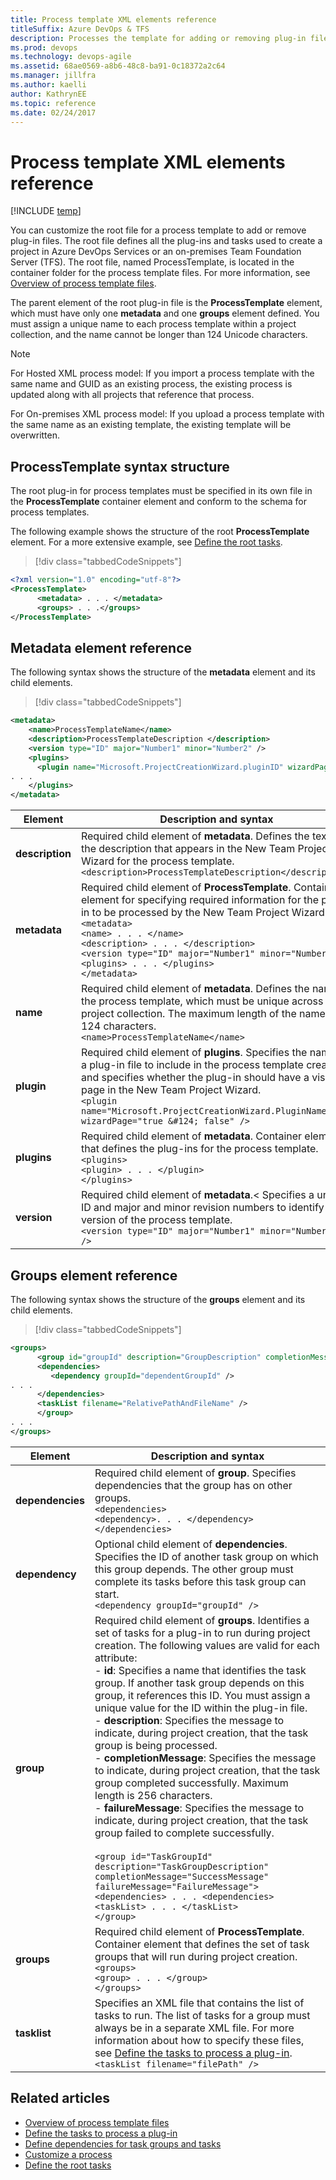 ```yaml
---
title: Process template XML elements reference
titleSuffix: Azure DevOps & TFS
description: Processes the template for adding or removing plug-in files.
ms.prod: devops
ms.technology: devops-agile
ms.assetid: 68ae0569-a8b6-48c8-ba91-0c18372a2c64
ms.manager: jillfra
ms.author: kaelliauthor: KathrynEE
ms.topic: reference
ms.date: 02/24/2017
---
```


# Process template XML elements reference

[!INCLUDE [temp](../../_shared/customization-phase-0-and-1-plus-version-header.md)]

You can customize the root file for a process template to add or remove plug-in files. The root file defines all the plug-ins and tasks used to create a project in Azure DevOps Services or an on-premises Team Foundation Server (TFS). The root file, named ProcessTemplate, is located in the container folder for the process template files. For more information, see [Overview of process template files](overview-process-template-files.md).  
  
 The parent element of the root plug-in file is the **ProcessTemplate** element, which must have only one **metadata** and one **groups** element defined. You must assign a unique name to each process template within a project collection, and the name cannot be longer than 124 Unicode characters.  
  
> [!NOTE]  
>  For Hosted XML process model: If you import a process template with the same name and GUID as an existing process, the existing process is updated along with all projects that reference that process.   
>   
>  For On-premises XML process model: If you upload a process template with the same name as an existing template, the existing template will be overwritten.    
  
<a name="template"></a>   
##  ProcessTemplate syntax structure  
 The root plug-in for process templates must be specified in its own file in the **ProcessTemplate** container element and conform to the schema for process templates.  
  
 The following example shows the structure of the root **ProcessTemplate** element. For a more extensive example, see [Define the root tasks](define-root-tasks-process-template-plug-in.md).  
  
> [!div class="tabbedCodeSnippets"]
```XML  
<?xml version="1.0" encoding="utf-8"?>  
<ProcessTemplate>  
      <metadata> . . . </metadata>  
      <groups> . . .</groups>  
</ProcessTemplate>  
```  
  
##  <a name="metadata"></a> Metadata element reference  
 The following syntax shows the structure of the **metadata** element and its child elements.  
  
> [!div class="tabbedCodeSnippets"]
```XML
<metadata>  
    <name>ProcessTemplateName</name>  
    <description>ProcessTemplateDescription </description>  
    <version type="ID" major="Number1" minor="Number2" />  
    <plugins>  
      <plugin name="Microsoft.ProjectCreationWizard.pluginID" wizardPage="true | false" />  
. . .  
    </plugins>  
</metadata>  
```  
  
|Element|Description and syntax|  
|-------------|------------|
|**description**|Required child element of **metadata**. Defines the text of the description that appears in the New Team Project Wizard for the process template. <br />`<description>ProcessTemplateDescription</description>`|  
|**metadata**|Required child element of **ProcessTemplate**. Container element for specifying required information for the plug-in to be processed by the New Team Project Wizard.<br />`<metadata>`<br />      `<name> . . . </name>`<br />      `<description> . . . </description>`<br />      `<version type="ID" major="Number1" minor="Number2/>`<br />      `<plugins> . . . </plugins>`<br />`</metadata>`|  
|**name**|Required child element of **metadata**. Defines the name of the process template, which must be unique across the project collection. The maximum length of the name is 124 characters.<br />`<name>ProcessTemplateName</name>`|  
|**plugin**|Required child element of **plugins**. Specifies the name of a plug-in file to include in the process template creation and specifies whether the plug-in should have a visible page in the New Team Project Wizard.<br />`<plugin name="Microsoft.ProjectCreationWizard.PluginName  wizardPage="true &#124; false" />`|  
|**plugins**|Required child element of **metadata**. Container element that defines the plug-ins for the process template.<br />`<plugins>`<br />      `<plugin> . . . </plugin>`<br />`</plugins>`| 
|**version**|Required child element of **metadata**.<  Specifies a unique ID and major and minor revision numbers to identify the version of the process template.<br />`<version type="ID" major="Number1" minor="Number2 " />`|
  
##  <a name="groups"></a> Groups element reference  
 The following syntax shows the structure of the **groups** element and its child elements.  
  
> [!div class="tabbedCodeSnippets"]
```XML
<groups>  
      <group id="groupId" description="GroupDescription" completionMessage="SuccessMessage">  
      <dependencies>   
         <dependency groupId="dependentGroupId" />  
. . .  
      </dependencies>  
      <taskList filename="RelativePathAndFileName" />  
      </group>  
. . .  
</groups>  
```  
  
|Element|Description and syntax|  
|-------------|------------|  
|**dependencies**|Required child element of **group**. Specifies dependencies that the group has on other groups.<br />`<dependencies>`<br />      `<dependency>. . . </dependency>`<br />`</dependencies>`|  
|**dependency**|Optional child element of **dependencies**. Specifies the ID of another task group on which this group depends. The other group must complete its tasks before this task group can start.<br />`<dependency groupId="groupId" />`|
|**group**|Required child element of **groups**. Identifies a set of tasks for a plug-in to run during project creation. The following values are valid for each attribute:<br />- **id**: Specifies a name that identifies the task group. If another task group depends on this group, it references this ID. You must assign a unique value for the ID within the plug-in file.<br /> - **description**: Specifies the message to indicate, during project creation, that the task group is being processed.<br />- **completionMessage**: Specifies the message to indicate, during project creation, that the task group completed successfully. Maximum length is 256 characters.<br />- **failureMessage**: Specifies the message to indicate, during project creation, that the task group failed to complete successfully.<br /><br />`<group id="TaskGroupId"     description="TaskGroupDescription"     completionMessage="SuccessMessage"     failureMessage="FailureMessage">`<br />      `<dependencies> . . . <dependencies>`<br />      `<taskList> . . . </taskList>`<br />`</group>`|  
|**groups**|Required child element of **ProcessTemplate**. Container element that defines the set of task groups that will run during project creation.<br />`<groups>`<br />      `<group> . . . </group>`<br />`</groups>`|  
|**tasklist**|Specifies an XML file that contains the list of tasks to run. The list of tasks for a group must always be in a separate XML file. For more information about how to specify these files, see [Define the tasks to process a plug-in](define-tasks-to-process-a-plug-in.md).<br />`<taskList filename="filePath" />`| 
  
## Related articles
-  [Overview of process template files](overview-process-template-files.md)   
-  [Define the tasks to process a plug-in](define-tasks-to-process-a-plug-in.md)   
-  [Define dependencies for task groups and tasks](define-dependencies-plug-ins-groups-tasks.md)   
-  [Customize a process](customize-process.md)   
-  [Define the root tasks](define-root-tasks-process-template-plug-in.md)